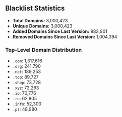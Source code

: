 ## Blacklist Statistics

- **Total Domains:** 3,000,423
- **Unique Domains:** 3,000,423
- **Added Domains Since Last Version:** 982,901
- **Removed Domains Since Last Version:** 1,004,394

### Top-Level Domain Distribution

-  `.com`: 1,317,616
-  `.org`: 241,790
-  `.net`: 189,253
-  `.top`: 89,727
-  `.shop`: 73,728
-  `.xyz`: 72,263
-  `.io`: 70,776
-  `.ru`: 62,805
-  `.info`: 52,300
-  `.pl`: 48,980
